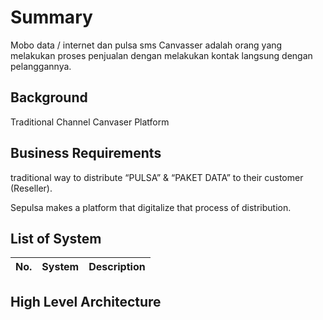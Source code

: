 


# Summary

Mobo  data / internet dan pulsa sms Canvasser adalah orang yang
melakukan proses penjualan dengan melakukan kontak langsung dengan
pelanggannya.

## Background

Traditional Channel Canvaser Platform

## Business Requirements

traditional way to distribute “PULSA” & “PAKET DATA” to their customer
(Reseller).

Sepulsa makes a platform that digitalize that process of distribution.

## List of System

| No.  | System                                          | Description                                                  |
| ---- | ----------------------------------------------- | ------------------------------------------------------------ |

## High Level Architecture

